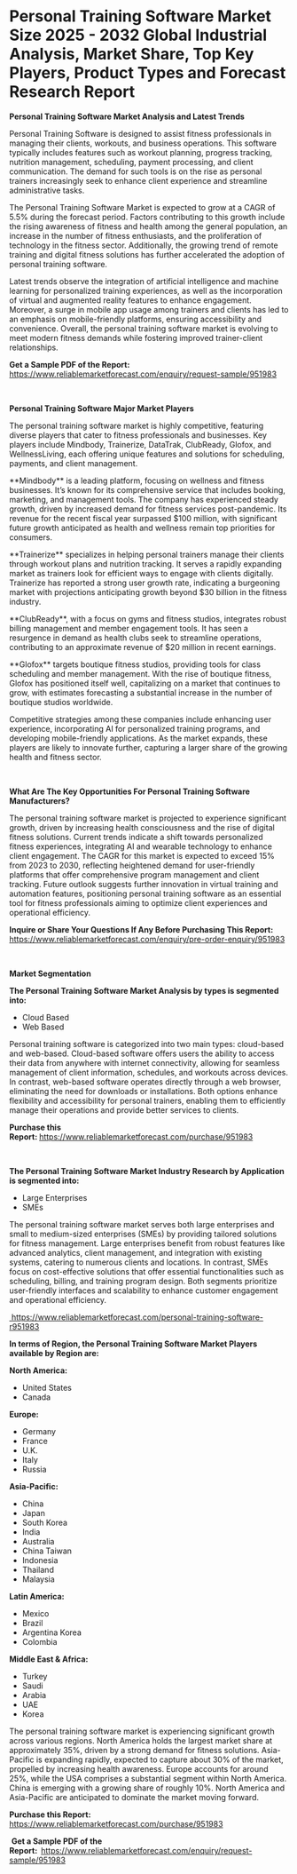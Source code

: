 <p><h1>Personal Training Software Market Size 2025 - 2032 Global Industrial Analysis, Market Share, Top Key Players, Product Types and Forecast Research Report</h1></p><p><strong>Personal Training Software Market Analysis and Latest Trends</strong></p>
<p><p>Personal Training Software is designed to assist fitness professionals in managing their clients, workouts, and business operations. This software typically includes features such as workout planning, progress tracking, nutrition management, scheduling, payment processing, and client communication. The demand for such tools is on the rise as personal trainers increasingly seek to enhance client experience and streamline administrative tasks.</p><p>The Personal Training Software Market is expected to grow at a CAGR of 5.5% during the forecast period. Factors contributing to this growth include the rising awareness of fitness and health among the general population, an increase in the number of fitness enthusiasts, and the proliferation of technology in the fitness sector. Additionally, the growing trend of remote training and digital fitness solutions has further accelerated the adoption of personal training software.</p><p>Latest trends observe the integration of artificial intelligence and machine learning for personalized training experiences, as well as the incorporation of virtual and augmented reality features to enhance engagement. Moreover, a surge in mobile app usage among trainers and clients has led to an emphasis on mobile-friendly platforms, ensuring accessibility and convenience. Overall, the personal training software market is evolving to meet modern fitness demands while fostering improved trainer-client relationships.</p></p>
<p><strong>Get a Sample PDF of the Report:&nbsp;</strong> <a href="https://www.reliablemarketforecast.com/enquiry/request-sample/951983?utm_campaign=3442&utm_medium=2&utm_source=Github&utm_content=ia&utm_term=17042025&utm_id=personal-training-software">https://www.reliablemarketforecast.com/enquiry/request-sample/951983</a></p>
<p>&nbsp;</p>
<p><strong>Personal Training Software Major Market Players</strong></p>
<p><p>The personal training software market is highly competitive, featuring diverse players that cater to fitness professionals and businesses. Key players include Mindbody, Trainerize, DataTrak, ClubReady, Glofox, and WellnessLiving, each offering unique features and solutions for scheduling, payments, and client management.</p><p>**Mindbody** is a leading platform, focusing on wellness and fitness businesses. It’s known for its comprehensive service that includes booking, marketing, and management tools. The company has experienced steady growth, driven by increased demand for fitness services post-pandemic. Its revenue for the recent fiscal year surpassed $100 million, with significant future growth anticipated as health and wellness remain top priorities for consumers.</p><p>**Trainerize** specializes in helping personal trainers manage their clients through workout plans and nutrition tracking. It serves a rapidly expanding market as trainers look for efficient ways to engage with clients digitally. Trainerize has reported a strong user growth rate, indicating a burgeoning market with projections anticipating growth beyond $30 billion in the fitness industry.</p><p>**ClubReady**, with a focus on gyms and fitness studios, integrates robust billing management and member engagement tools. It has seen a resurgence in demand as health clubs seek to streamline operations, contributing to an approximate revenue of $20 million in recent earnings.</p><p>**Glofox** targets boutique fitness studios, providing tools for class scheduling and member management. With the rise of boutique fitness, Glofox has positioned itself well, capitalizing on a market that continues to grow, with estimates forecasting a substantial increase in the number of boutique studios worldwide.</p><p>Competitive strategies among these companies include enhancing user experience, incorporating AI for personalized training programs, and developing mobile-friendly applications. As the market expands, these players are likely to innovate further, capturing a larger share of the growing health and fitness sector.</p></p>
<p>&nbsp;</p>
<p><strong>What Are The Key Opportunities For Personal Training Software Manufacturers?</strong></p>
<p><p>The personal training software market is projected to experience significant growth, driven by increasing health consciousness and the rise of digital fitness solutions. Current trends indicate a shift towards personalized fitness experiences, integrating AI and wearable technology to enhance client engagement. The CAGR for this market is expected to exceed 15% from 2023 to 2030, reflecting heightened demand for user-friendly platforms that offer comprehensive program management and client tracking. Future outlook suggests further innovation in virtual training and automation features, positioning personal training software as an essential tool for fitness professionals aiming to optimize client experiences and operational efficiency.</p></p>
<p><strong>Inquire or Share Your Questions If Any Before Purchasing This Report:</strong> <a href="https://www.reliablemarketforecast.com/enquiry/pre-order-enquiry/951983?utm_campaign=3442&utm_medium=2&utm_source=Github&utm_content=ia&utm_term=17042025&utm_id=personal-training-software">https://www.reliablemarketforecast.com/enquiry/pre-order-enquiry/951983</a></p>
<p>&nbsp;</p>
<p><strong>Market Segmentation</strong></p>
<p><strong>The Personal Training Software Market Analysis by types is segmented into:</strong></p>
<p><ul><li>Cloud Based</li><li>Web Based</li></ul></p>
<p><p>Personal training software is categorized into two main types: cloud-based and web-based. Cloud-based software offers users the ability to access their data from anywhere with internet connectivity, allowing for seamless management of client information, schedules, and workouts across devices. In contrast, web-based software operates directly through a web browser, eliminating the need for downloads or installations. Both options enhance flexibility and accessibility for personal trainers, enabling them to efficiently manage their operations and provide better services to clients.</p></p>
<p><strong>Purchase this Report:&nbsp;</strong><a href="https://www.reliablemarketforecast.com/purchase/951983?utm_campaign=3442&utm_medium=2&utm_source=Github&utm_content=ia&utm_term=17042025&utm_id=personal-training-software">https://www.reliablemarketforecast.com/purchase/951983</a></p>
<p>&nbsp;</p>
<p><strong>The Personal Training Software Market Industry Research by Application is segmented into:</strong></p>
<p><ul><li>Large Enterprises</li><li>SMEs</li></ul></p>
<p><p>The personal training software market serves both large enterprises and small to medium-sized enterprises (SMEs) by providing tailored solutions for fitness management. Large enterprises benefit from robust features like advanced analytics, client management, and integration with existing systems, catering to numerous clients and locations. In contrast, SMEs focus on cost-effective solutions that offer essential functionalities such as scheduling, billing, and training program design. Both segments prioritize user-friendly interfaces and scalability to enhance customer engagement and operational efficiency.</p></p>
<p><a href="https://www.reliablemarketforecast.com/personal-training-software-r951983?utm_campaign=3442&utm_medium=2&utm_source=Github&utm_content=ia&utm_term=17042025&utm_id=personal-training-software">&nbsp;https://www.reliablemarketforecast.com/personal-training-software-r951983</a></p>
<p><strong>In terms of Region, the Personal Training Software Market Players available by Region are:</strong></p>
<p>
    <p> <strong> North America: </strong>
        <ul>
            <li>United States</li>
            <li>Canada</li>
        </ul>
        </p> 
    <p> <strong> Europe: </strong>
        <ul>
            <li>Germany</li>
            <li>France</li>
            <li>U.K.</li>
            <li>Italy</li>
            <li>Russia</li>
        </ul>
        </p> 
    <p> <strong> Asia-Pacific: </strong>
        <ul>
            <li>China</li>
            <li>Japan</li>
            <li>South Korea</li>
            <li>India</li>
            <li>Australia</li>
            <li>China Taiwan</li>
            <li>Indonesia</li>
            <li>Thailand</li>
            <li>Malaysia</li>
        </ul>
        </p> 
    <p> <strong> Latin America: </strong>
        <ul>
            <li>Mexico</li>
            <li>Brazil</li>
            <li>Argentina Korea</li>
            <li>Colombia</li>
        </ul>
        </p> 
    <p> <strong> Middle East & Africa: </strong>
        <ul>
            <li>Turkey</li>
            <li>Saudi</li>
            <li>Arabia</li>
            <li>UAE</li>
            <li>Korea</li>
        </ul>
    </p>
    </p>
<p><p>The personal training software market is experiencing significant growth across various regions. North America holds the largest market share at approximately 35%, driven by a strong demand for fitness solutions. Asia-Pacific is expanding rapidly, expected to capture about 30% of the market, propelled by increasing health awareness. Europe accounts for around 25%, while the USA comprises a substantial segment within North America. China is emerging with a growing share of roughly 10%. North America and Asia-Pacific are anticipated to dominate the market moving forward.</p></p>
<p><strong>Purchase this Report: </strong><a href="https://www.reliablemarketforecast.com/purchase/951983?utm_campaign=3442&utm_medium=2&utm_source=Github&utm_content=ia&utm_term=17042025&utm_id=personal-training-software">https://www.reliablemarketforecast.com/purchase/951983</a></p>
<p>&nbsp;<strong>Get a Sample PDF of the Report:&nbsp;&nbsp;</strong><a href="https://www.reliablemarketforecast.com/enquiry/request-sample/951983?utm_campaign=3442&utm_medium=2&utm_source=Github&utm_content=ia&utm_term=17042025&utm_id=personal-training-software">https://www.reliablemarketforecast.com/enquiry/request-sample/951983</a></p>
<p><strong></strong></p>
<p><p></p><p></p><p></p></p>